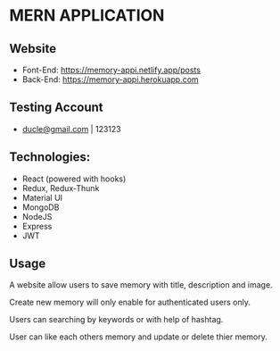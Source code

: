 # MERN APPLICATION

## Website
- Font-End: https://memory-appi.netlify.app/posts
- Back-End: https://memory-appi.herokuapp.com

## Testing Account
- ducle@gmail.com | 123123
## Technologies:
- React (powered with hooks)
- Redux, Redux-Thunk
- Material UI
- MongoDB
- NodeJS
- Express
- JWT
  
## Usage

A website allow users to save memory with title, description and image. 

Create new memory will only enable for authenticated users only.

Users can searching by keywords or with help of hashtag.

User can like each others memory and update or delete thier memory.